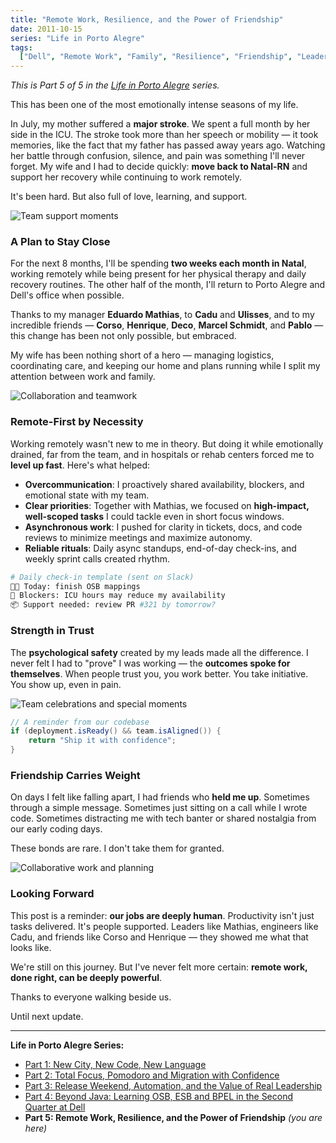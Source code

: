 ```yaml
---
title: "Remote Work, Resilience, and the Power of Friendship"
date: 2011-10-15
series: "Life in Porto Alegre"
tags:
  ["Dell", "Remote Work", "Family", "Resilience", "Friendship", "Leadership"]
---
```


_This is Part 5 of 5 in the [Life in Porto Alegre](/en/series/life-in-porto-alegre/) series._

This has been one of the most emotionally intense seasons of my life.

In July, my mother suffered a **major stroke**. We spent a full month by her side in the ICU. The stroke took more than her speech or mobility — it took memories, like the fact that my father has passed away years ago. Watching her battle through confusion, silence, and pain was something I'll never forget. My wife and I had to decide quickly: **move back to Natal-RN** and support her recovery while continuing to work remotely.

It's been hard. But also full of love, learning, and support.

![Team support moments](/uploads/2011/08/5994701427_6fe7d9fa64_o.jpg)

### A Plan to Stay Close

For the next 8 months, I'll be spending **two weeks each month in Natal**, working remotely while being present for her physical therapy and daily recovery routines. The other half of the month, I'll return to Porto Alegre and Dell's office when possible.

Thanks to my manager **Eduardo Mathias**, to **Cadu** and **Ulisses**, and to my incredible friends — **Corso**, **Henrique**, **Deco**, **Marcel Schmidt**, and **Pablo** — this change has been not only possible, but embraced.

My wife has been nothing short of a hero — managing logistics, coordinating care, and keeping our home and plans running while I split my attention between work and family.

![Collaboration and teamwork](/uploads/2011/08/6257265482_895aa5bc21_o.jpg)

### Remote-First by Necessity

Working remotely wasn't new to me in theory. But doing it while emotionally drained, far from the team, and in hospitals or rehab centers forced me to **level up fast**. Here's what helped:

- **Overcommunication**: I proactively shared availability, blockers, and emotional state with my team.
- **Clear priorities**: Together with Mathias, we focused on **high-impact, well-scoped tasks** I could tackle even in short focus windows.
- **Asynchronous work**: I pushed for clarity in tickets, docs, and code reviews to minimize meetings and maximize autonomy.
- **Reliable rituals**: Daily async standups, end-of-day check-ins, and weekly sprint calls created rhythm.

```bash
# Daily check-in template (sent on Slack)
👨‍💻 Today: finish OSB mappings
🧠 Blockers: ICU hours may reduce my availability
📦 Support needed: review PR #321 by tomorrow?
```

### Strength in Trust

The **psychological safety** created by my leads made all the difference. I never felt I had to "prove" I was working — the **outcomes spoke for themselves**. When people trust you, you work better. You take initiative. You show up, even in pain.

![Team celebrations and special moments](/uploads/2011/08/6286066939_0988ac3ec7_o.jpg)

```java
// A reminder from our codebase
if (deployment.isReady() && team.isAligned()) {
    return "Ship it with confidence";
}
```

### Friendship Carries Weight

On days I felt like falling apart, I had friends who **held me up**. Sometimes through a simple message. Sometimes just sitting on a call while I wrote code. Sometimes distracting me with tech banter or shared nostalgia from our early coding days.

These bonds are rare. I don't take them for granted.

![Collaborative work and planning](/uploads/2011/08/6362311199_694263265f_o.jpg)

### Looking Forward

This post is a reminder: **our jobs are deeply human**. Productivity isn't just tasks delivered. It's people supported. Leaders like Mathias, engineers like Cadu, and friends like Corso and Henrique — they showed me what that looks like.

We're still on this journey. But I've never felt more certain: **remote work, done right, can be deeply powerful**.

Thanks to everyone walking beside us.

Until next update.

---

**Life in Porto Alegre Series:**

- [Part 1: New City, New Code, New Language](/en/posts/2010-11-15-primeira-semana-dell-porto-alegre/)
- [Part 2: Total Focus, Pomodoro and Migration with Confidence](/en/posts/2010-12-16-migracao-foco-pomodoro-dell/)
- [Part 3: Release Weekend, Automation, and the Value of Real Leadership](/en/posts/2011-01-30-final-de-semana-de-release-dell/)
- [Part 4: Beyond Java: Learning OSB, ESB and BPEL in the Second Quarter at Dell](/en/posts/2011-04-25-aprendizado-osb-esb-bpel-dell/)
- **Part 5: Remote Work, Resilience, and the Power of Friendship** _(you are here)_
